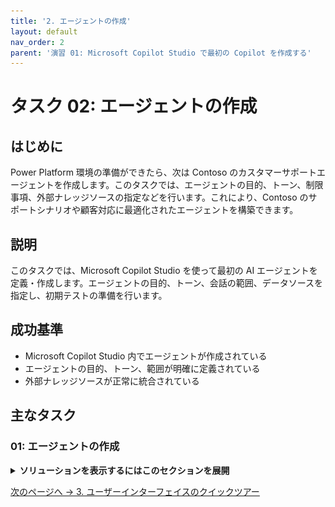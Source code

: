 ```yaml
---
title: '2. エージェントの作成'
layout: default
nav_order: 2
parent: '演習 01: Microsoft Copilot Studio で最初の Copilot を作成する'
---
```


# タスク 02: エージェントの作成

## はじめに

Power Platform 環境の準備ができたら、次は Contoso のカスタマーサポートエージェントを作成します。このタスクでは、エージェントの目的、トーン、制限事項、外部ナレッジソースの指定などを行います。これにより、Contoso のサポートシナリオや顧客対応に最適化されたエージェントを構築できます。

## 説明

このタスクでは、Microsoft Copilot Studio を使って最初の AI エージェントを定義・作成します。エージェントの目的、トーン、会話の範囲、データソースを指定し、初期テストの準備を行います。

## 成功基準

- Microsoft Copilot Studio 内でエージェントが作成されている
- エージェントの目的、トーン、範囲が明確に定義されている
- 外部ナレッジソースが正常に統合されている

## 主なタスク

### 01: エージェントの作成

<details markdown="block"> 
  <summary><strong>ソリューションを表示するにはこのセクションを展開</strong></summary> 

1. **Describe your agent to create it** のテキストボックスに、以下のプロンプトを入力し、**Enter** を選択します:

	`I want to create an agent for my customer support. It is an assistant for Contoso customers, helping to answer common questions and helping with common tasks, like checking order status.`

    ![1dhwk23c.jpg](../../media/1dhwk23c.jpg)

    {: .note }
	> エージェントのカスタマイズを進めるための会話型画面にリダイレクトされます。

	{: .warning }
	> 送信前に待機を促された場合は、数分待ってから再度お試しください。問題が解決しない場合は、以下のドロップダウンを展開して手動作成手順を参照してください。

	<details markdown="block">
	 <summary>手動でエージェントを作成する手順はこちら</summary>

      1. 左端のペインで **Create** を選択します。  
         
		 ![1sft3n3h.jpg](../../media/1sft3n3h.jpg)

      1. **Create** ページで、ページの左上にある **New agent** を選択します。

         ![ydxyyexc.jpg](../../media/ydxyyexc.jpg)
 
      1. ページの右上隅にある **Create** を選択します。

      1. ページの右上隅にある **Skip to configure** を選択します。  

         ![u0i18dp7.jpg](../../media/u0i18dp7.jpg)

      1. ページの右上隅にある **Create** を選択します。

      1. ページの右上隅にある **Settings** を選択します。  
         
		 ![uej9ptsa.jpg](../../media/uej9ptsa.jpg)

      1. **Settings** ペインで **✨ Generative AI** を選択します。

      1. **How should your agent interact with people?** の下で **Generative** を選択し、**Save** を選択します。  

         ![kuqxivm6.jpg](../../media/kuqxivm6.jpg)

      1. 次のタスクに進みます。

	</details>

1. エージェント名の提案に対して、`OK` と入力します。

	![wkx9v9tu.jpg](../../media/wkx9v9tu.jpg)

    {: .warning }
	> 次の手順は、あなたの環境によって順序が異なる場合があります。エージェントがいくつかの質問をスキップすることもあります。以下の4つのプロンプトは、順序に関係なく必ず入力してください。

1. エージェントの主な目的を再確認するように求められた場合、または以下を再入力します:

	`It is an assistant for Contoso customers, helping to answer common questions and helping with common tasks, like checking order status.`

1. エージェントのトーンを設定するために、以下を入力します:

   	`Playful tone, joyful, customer focused, but definitely professional.`

1. エージェントの境界と制限を設定するために、以下を入力します:

	`We don't want to discuss other brands like Fabrikam. Never provide product comparisons with competitor technologies.`

1. 公にアクセス可能なデータソースを設定するために、以下のプロンプトを入力します: 

	`Information should come from https://learn.microsoft.com/en-us/microsoft-copilot-studio and from https://www.microsoft.com/en-us/microsoft-copilot.`

1. 右ペインの **Get its knowledge** で、両方の URL を確認するチェックボックスを選択します。

	![dbpeoa8h.jpg](../../media/dbpeoa8h.jpg)

1. ページの右上隅にある省略記号を選択し、**Edit advanced settings** を選択します。

	![88yefy53.jpg](../../media/88yefy53.jpg)

1. **Advanced Settings** ウィンドウで、**Schema Name** の下のアンダースコアの後に `ContosoCopilot@lab.LabInstance.Id` と入力し、**Save** を選択します。

	![x087dj1y.jpg](../../media/x087dj1y.jpg)

	{: .important }
	> エージェントの表示名とは異なり、スキーマ名は作成後に変更できない技術的プロパティであり、一意である必要があります。

1. ウィンドウの右上隅にある **Create** を選択します。
	
    ![hliew081.jpg](../../media/hliew081.jpg)

{: .important }
> 会話型の作成体験をスキップするには、**Skip to configure** を選択することもできます。エージェントの主要な言語は **Edit language** メニューで設定できます。ラボでは、英語 (en-US) のままにしておくことを確認してください。エージェントを常に自分のソリューションとパブリッシャーのコンテキストで構成することはベストプラクティスです。これにより、エージェントは希望するパブリッシャープリフィックスで作成され、エージェントを簡単にエクスポートして他の環境に展開できるようになります。

</details>

[次のページへ → 3. ユーザーインターフェイスのクイックツアー](0103.md)